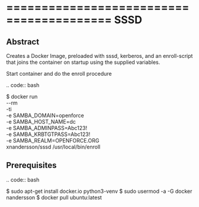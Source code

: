 =========================================
SSSD
=========================================

Abstract
--------

Creates a Docker Image, preloaded with sssd, kerberos,  and an enroll-script
that joins the container on startup using the supplied variables.

Start container and do the enroll procedure

.. code:: bash

  $ docker run \
      --rm \
      -ti \
      -e SAMBA_DOMAIN=openforce \
      -e SAMBA_HOST_NAME=dc \
      -e SAMBA_ADMINPASS=Abc123! \
      -e SAMBA_KRBTGTPASS=Abc123! \
      -e SAMBA_REALM=OPENFORCE.ORG \
      xnandersson/sssd /usr/local/bin/enroll


Prerequisites
-------------

.. code:: bash

  $ sudo apt-get install docker.io python3-venv
  $ sudo usermod -a -G docker nandersson
  $ docker pull ubuntu:latest
